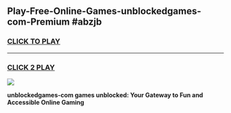 
## Play-Free-Online-Games-unblockedgames-com-Premium #abzjb
<h3>
<a href="https://premium.freeplayer.one?title=unblockedgames-com&ref=8M">CLICK TO PLAY</a></h3>
<hr>

<h3>
<a href="https://premium.freeplayer.one?title=unblockedgames-com&ref=8M">CLICK 2 PLAY</a>
  
</h3>

<a href="https://premium.freeplayer.one?title=unblockedgames-com&ref=8M"><img src="https://clearcache.store/games.png"></a>


**unblockedgames-com games unblocked: Your Gateway to Fun and Accessible Online Gaming**
